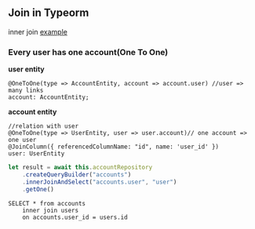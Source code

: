 ## Join in Typeorm
inner join [example](https://stackoverflow.com/questions/65525851/how-to-make-inner-join-to-work-on-typeorm#:~:text=TypeORM%20has%20a%20method%20called,table%20will%20be%20selected%20from.)


### Every user has one account(One To One)

**user entity**
```
@OneToOne(type => AccountEntity, account => account.user) //user => many links
account: AccountEntity;
```

**account entity**
```
//relation with user
@OneToOne(type => UserEntity, user => user.account)// one account => one user
@JoinColumn({ referencedColumnName: "id", name: 'user_id' })
user: UserEntity
```

```javascript
let result = await this.accountRepository
    .createQueryBuilder("accounts")
    .innerJoinAndSelect("accounts.user", "user")
    .getOne()
```

```query
SELECT * from accounts
    inner join users 
    on accounts.user_id = users.id
```